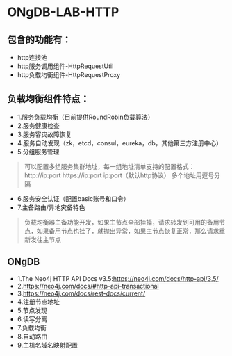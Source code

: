 # ONgDB-LAB-HTTP
## 包含的功能有：
- http连接池
- http服务调用组件-HttpRequestUtil
- http负载均衡组件-HttpRequestProxy
## 负载均衡组件特点：
- 1.服务负载均衡（目前提供RoundRobin负载算法）
- 2.服务健康检查
- 3.服务容灾故障恢复
- 4.服务自动发现（zk，etcd，consul，eureka，db，其他第三方注册中心）
- 5.分组服务管理
 >可以配置多组服务集群地址，每一组地址清单支持的配置格式：http://ip:port    https://ip:port    ip:port（默认http协议）    多个地址用逗号分隔
- 6.服务安全认证（配置basic账号和口令）
- 7.主备路由/异地灾备特色
 >负载均衡器主备功能开发，如果主节点全部挂掉，请求转发到可用的备用节点，如果备用节点也挂了，就抛出异常，如果主节点恢复正常，那么请求重新发往主节点 

## ONgDB
- 1.The Neo4j HTTP API Docs v3.5:https://neo4j.com/docs/http-api/3.5/
- 2.https://neo4j.com/docs/#http-api-transactional
- 3.https://neo4j.com/docs/rest-docs/current/
- 4.注册节点地址
- 5.节点发现
- 6.读写分离
- 7.负载均衡
- 8.自动路由
- 9.主机名域名映射配置
